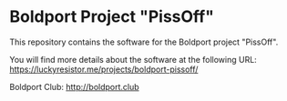 Boldport Project "PissOff"
==========================

This repository contains the software for the Boldport project "PissOff".

You will find more details about the software at the following URL: https://luckyresistor.me/projects/boldport-pissoff/

Boldport Club: http://boldport.club
